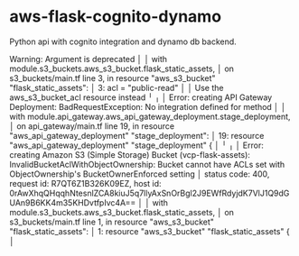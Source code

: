 # aws-flask-cognito-dynamo
Python api with cognito integration and dynamo db backend.


 Warning: Argument is deprecated
│ 
│   with module.s3_buckets.aws_s3_bucket.flask_static_assets,
│   on s3_buckets/main.tf line 3, in resource "aws_s3_bucket" "flask_static_assets":
│    3:   acl    = "public-read"
│ 
│ Use the aws_s3_bucket_acl resource instead
╵
╷
│ Error: creating API Gateway Deployment: BadRequestException: No integration defined for method
│ 
│   with module.api_gateway.aws_api_gateway_deployment.stage_deployment,
│   on api_gateway/main.tf line 19, in resource "aws_api_gateway_deployment" "stage_deployment":
│   19: resource "aws_api_gateway_deployment" "stage_deployment" {
│ 
╵
╷
│ Error: creating Amazon S3 (Simple Storage) Bucket (vcp-flask-assets): InvalidBucketAclWithObjectOwnership: Bucket cannot have ACLs set with ObjectOwnership's BucketOwnerEnforced setting
│       status code: 400, request id: R7QT6Z1B326K09EZ, host id: 0rAwXhqQHqqhNtesnlZCA8kiuJ5q7llyAxSnOrBgl2J9EWfRdyjdK7VlJ1Q9dGUAn9B6KK4m35KHDvtfpIvc4A==
│ 
│   with module.s3_buckets.aws_s3_bucket.flask_static_assets,
│   on s3_buckets/main.tf line 1, in resource "aws_s3_bucket" "flask_static_assets":
│    1: resource "aws_s3_bucket" "flask_static_assets" {
│ 